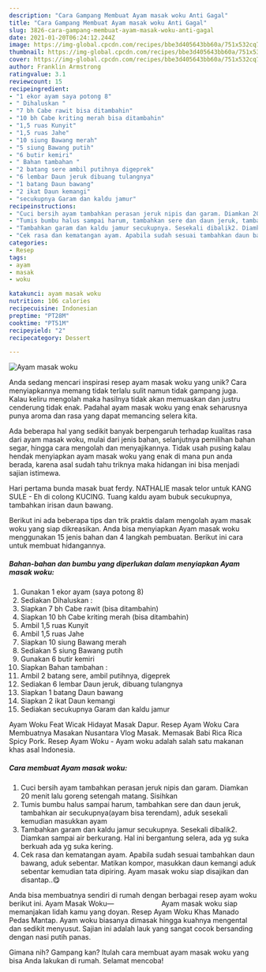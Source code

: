 ```yaml
---
description: "Cara Gampang Membuat Ayam masak woku Anti Gagal"
title: "Cara Gampang Membuat Ayam masak woku Anti Gagal"
slug: 3826-cara-gampang-membuat-ayam-masak-woku-anti-gagal
date: 2021-01-20T06:24:12.244Z
image: https://img-global.cpcdn.com/recipes/bbe3d405643bb60a/751x532cq70/ayam-masak-woku-foto-resep-utama.jpg
thumbnail: https://img-global.cpcdn.com/recipes/bbe3d405643bb60a/751x532cq70/ayam-masak-woku-foto-resep-utama.jpg
cover: https://img-global.cpcdn.com/recipes/bbe3d405643bb60a/751x532cq70/ayam-masak-woku-foto-resep-utama.jpg
author: Franklin Armstrong
ratingvalue: 3.1
reviewcount: 15
recipeingredient:
- "1 ekor ayam saya potong 8"
- " Dihaluskan "
- "7 bh Cabe rawit bisa ditambahin"
- "10 bh Cabe kriting merah bisa ditambahin"
- "1,5 ruas Kunyit"
- "1,5 ruas Jahe"
- "10 siung Bawang merah"
- "5 siung Bawang putih"
- "6 butir kemiri"
- " Bahan tambahan "
- "2 batang sere ambil putihnya digeprek"
- "6 lembar Daun jeruk dibuang tulangnya"
- "1 batang Daun bawang"
- "2 ikat Daun kemangi"
- "secukupnya Garam dan kaldu jamur"
recipeinstructions:
- "Cuci bersih ayam tambahkan perasan jeruk nipis dan garam. Diamkan 20 menit lalu goreng setengah matang. Sisihkan"
- "Tumis bumbu halus sampai harum, tambahkan sere dan daun jeruk, tambahkan air secukupnya(ayam bisa terendam), aduk sesekali kemudian masukkan ayam"
- "Tambahkan garam dan kaldu jamur secukupnya. Sesekali dibalik2. Diamkan sampai air berkurang. Hal ini bergantung selera, ada yg suka berkuah ada yg suka kering."
- "Cek rasa dan kematangan ayam. Apabila sudah sesuai tambahkan daun bawang, aduk sebentar. Matikan kompor, masukkan daun kemangi aduk sebentar kemudian tata dipiring. Ayam masak woku siap disajikan dan disantap..😋"
categories:
- Resep
tags:
- ayam
- masak
- woku

katakunci: ayam masak woku 
nutrition: 106 calories
recipecuisine: Indonesian
preptime: "PT28M"
cooktime: "PT51M"
recipeyield: "2"
recipecategory: Dessert

---
```



![Ayam masak woku](https://img-global.cpcdn.com/recipes/bbe3d405643bb60a/751x532cq70/ayam-masak-woku-foto-resep-utama.jpg)

Anda sedang mencari inspirasi resep ayam masak woku yang unik? Cara menyiapkannya memang tidak terlalu sulit namun tidak gampang juga. Kalau keliru mengolah maka hasilnya tidak akan memuaskan dan justru cenderung tidak enak. Padahal ayam masak woku yang enak seharusnya punya aroma dan rasa yang dapat memancing selera kita.

Ada beberapa hal yang sedikit banyak berpengaruh terhadap kualitas rasa dari ayam masak woku, mulai dari jenis bahan, selanjutnya pemilihan bahan segar, hingga cara mengolah dan menyajikannya. Tidak usah pusing kalau hendak menyiapkan ayam masak woku yang enak di mana pun anda berada, karena asal sudah tahu triknya maka hidangan ini bisa menjadi sajian istimewa.

Hari pertama bunda masak buat ferdy. NATHALIE masak telor untuk KANG SULE - Eh di colong KUCING. Tuang kaldu ayam bubuk secukupnya, tambahkan irisan daun bawang.


Berikut ini ada beberapa tips dan trik praktis dalam mengolah ayam masak woku yang siap dikreasikan. Anda bisa menyiapkan Ayam masak woku menggunakan 15 jenis bahan dan 4 langkah pembuatan. Berikut ini cara untuk membuat hidangannya.

<!--inarticleads1-->

##### Bahan-bahan dan bumbu yang diperlukan dalam menyiapkan Ayam masak woku:

1. Gunakan 1 ekor ayam (saya potong 8)
1. Sediakan  Dihaluskan :
1. Siapkan 7 bh Cabe rawit (bisa ditambahin)
1. Siapkan 10 bh Cabe kriting merah (bisa ditambahin)
1. Ambil 1,5 ruas Kunyit
1. Ambil 1,5 ruas Jahe
1. Siapkan 10 siung Bawang merah
1. Sediakan 5 siung Bawang putih
1. Gunakan 6 butir kemiri
1. Siapkan  Bahan tambahan :
1. Ambil 2 batang sere, ambil putihnya, digeprek
1. Sediakan 6 lembar Daun jeruk, dibuang tulangnya
1. Siapkan 1 batang Daun bawang
1. Siapkan 2 ikat Daun kemangi
1. Sediakan secukupnya Garam dan kaldu jamur


Ayam Woku Feat Wicak Hidayat Masak Dapur. Resep Ayam Woku Cara Membuatnya Masakan Nusantara Vlog Masak. Memasak Babi Rica Rica Spicy Pork. Resep Ayam Woku - Ayam woku adalah salah satu makanan khas asal Indonesia. 

<!--inarticleads2-->

##### Cara membuat Ayam masak woku:

1. Cuci bersih ayam tambahkan perasan jeruk nipis dan garam. Diamkan 20 menit lalu goreng setengah matang. Sisihkan
1. Tumis bumbu halus sampai harum, tambahkan sere dan daun jeruk, tambahkan air secukupnya(ayam bisa terendam), aduk sesekali kemudian masukkan ayam
1. Tambahkan garam dan kaldu jamur secukupnya. Sesekali dibalik2. Diamkan sampai air berkurang. Hal ini bergantung selera, ada yg suka berkuah ada yg suka kering.
1. Cek rasa dan kematangan ayam. Apabila sudah sesuai tambahkan daun bawang, aduk sebentar. Matikan kompor, masukkan daun kemangi aduk sebentar kemudian tata dipiring. Ayam masak woku siap disajikan dan disantap..😋


Anda bisa membuatnya sendiri di rumah dengan berbagai resep ayam woku berikut ini. Ayam Masak Woku—⠀⠀⠀⠀⠀⠀⠀⠀⠀ Ayam masak woku siap memanjakan lidah kamu yang doyan. Resep Ayam Woku Khas Manado Pedas Mantap. Ayam woku biasanya dimasak hingga kuahnya mengental dan sedikit menyusut. Sajian ini adalah lauk yang sangat cocok bersanding dengan nasi putih panas. 

Gimana nih? Gampang kan? Itulah cara membuat ayam masak woku yang bisa Anda lakukan di rumah. Selamat mencoba!
